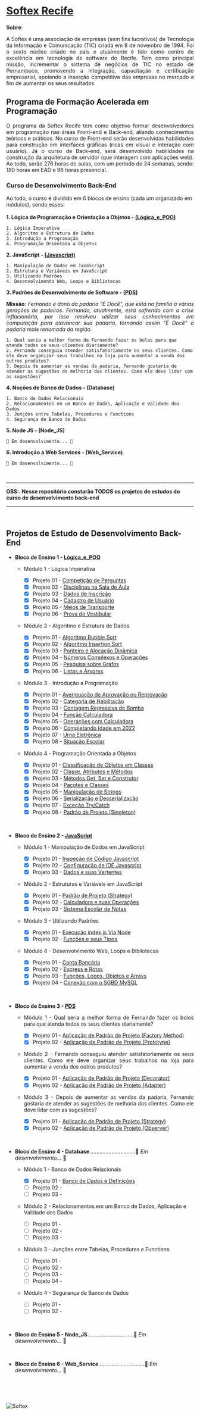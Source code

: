 # [Softex Recife](http://www.softexrecife.org.br/)

**Sobre**:
<br/>
<p align = "Justify">A Softex é uma associação de empresas (sem fins lucrativos) de Tecnologia da Informação e Comunicação (TIC) criada em 8 de novembro de 1994. Foi o sexto núcleo criado no país e atualmente é tido como centro de excelência em tecnologia de software do Recife. Tem como principal missão, incrementar o sistema de negócios de TIC no estado de Pernambuco, promovendo a integração, capacitação e certificação empresarial, apoiando a inserção competitiva das empresas no mercado a fim de aumentar os seus resultados.</p>

## Programa de Formação Acelerada em Programação
<p align = "Justify">O programa da Softex Recife tem como objetivo formar desenvolvedores em programação nas áreas Front-end e Back-end, aliando conhecimentos teóricos e práticos. No curso de Front-end serão desenvolvidas habilidades para construção em interfaces gráficas (ricas em visual e interação com usuário). Já o curso de Back-end, será desenvolvido habilidades na construção da arquitetura de servidor (que interagem com aplicações web). Ao todo, serão 276 horas de aulas, com um período de 24 semanas, sendo: 180 horas em EAD e 96 horas presencial.</p>

### Curso de Desenvolvimento Back-End

Ao todo, o curso é dividido em 6 blocos de ensino (cada um organizado em módulos), sendo esses:
<br/>
<br/>
**1. Lógica de Programação e Orientação a Objetos - [(Lógica_e_POO)](https://github.com/0liveiraVictor/Softex/tree/main/L%C3%B3gica_e_POO)**

	1. Lógica Imperativa
	2. Algoritmo e Estrutura de Dados
	3. Introdução a Programação		
	4. Programação Orientada a Objetos
	
**2. JavaScript - [(Javascript)](https://github.com/0liveiraVictor/Softex/tree/main/JavaScript)**

	1. Manipulação de Dados em JavaScript
	2. Estrutura e Variáveis em JavaScript
	3. Utilizando Padrões
	4. Desenvolvimento Web, Loops e Bibliotecas
	
**3. Padrões de Desenvolvimento de Software - [(PDS)](https://github.com/0liveiraVictor/Softex/tree/main/PDS)**
<br/><p align = "Justify">**Missão:** *Fernando é dono da padaria "É Docê", que está na família a várias gerações de padeiros. Fernando, atualmente, está sofrendo com a crise inflacionária, por isso resolveu utilizar seus conhecimentos em computação para alavancar sua padaria, tornando assim "É Docê" a padaria mais renomada da região.*</p>

	1. Qual seria a melhor forma de Fernando fazer os bolos para que atenda todos os seus clientes diariamente?
	2. Fernando conseguiu atender satisfatoriamente os seus clientes. Como ele deve organizar seus trabalhos na loja para aumentar a venda dos outros produtos?
	3. Depois de aumentar as vendas da padaria, Fernando gostaria de atender as sugestões de melhoria dos clientes. Como ele deve lidar com as sugestões?
	
**4. Noções de Banco de Dados - (Database)**

	1. Banco de Dados Relacionais
	2. Relacionamentos em um Banco de Dados, Aplicação e Validade dos Dados 
	3. Junções entre Tabelas, Procedures e Functions	
	4. Segurança de Banco de Dados
	
**5. Node JS - (Node_JS)**

	🚧 Em desenvolvimento... 🚧
	
**6. Introdução a Web Services - (Web_Service)**

	🚧 Em desenvolvimento... 🚧

<br/>

***

**OBS:. Nesse repositório constarão TODOS os projetos de estudos do curso de desenvolvimento back-end**
	
***
<br/>

## Projetos de Estudo de Desenvolvimento Back-End
* **Bloco de Ensino 1 - [Lógica_e_POO](https://github.com/0liveiraVictor/Softex/tree/main/L%C3%B3gica_e_POO)**

	* Módulo 1 - Lógica Imperativa
	
		- [x] Projeto 01 - [Competição de Perguntas](https://github.com/0liveiraVictor/Softex/blob/main/L%C3%B3gica_e_POO/M%C3%B3dulo_01---Projeto_01)
		- [x] Projeto 02 - [Disciplinas na Sala de Aula](https://github.com/0liveiraVictor/Softex/blob/main/L%C3%B3gica_e_POO/M%C3%B3dulo_01---Projeto_02) 
		- [x] Projeto 03 - [Dados de Inscrição](https://github.com/0liveiraVictor/Softex/blob/main/L%C3%B3gica_e_POO/M%C3%B3dulo_01---Projeto_03)
		- [x] Projeto 04 - [Cadastro de Usuário](https://github.com/0liveiraVictor/Softex/blob/main/L%C3%B3gica_e_POO/M%C3%B3dulo_01---Projeto_04)
		- [x] Projeto 05 - [Meios de Transporte](https://github.com/0liveiraVictor/Softex/blob/main/L%C3%B3gica_e_POO/M%C3%B3dulo_01---Projeto_05)
		- [X] Projeto 06 - [Prova de Vestibular](https://github.com/0liveiraVictor/Softex/blob/main/L%C3%B3gica_e_POO/M%C3%B3dulo_01---Projeto_06)
		
	* Módulo 2 - Algoritmo e Estrutura de Dados
	
		- [x] Projeto 01 - [Algoritmo Bubble Sort](https://github.com/0liveiraVictor/Softex/blob/main/L%C3%B3gica_e_POO/M%C3%B3dulo_02---Projeto_01)
		- [x] Projeto 02 - [Algoritmo Insertion Sort](https://github.com/0liveiraVictor/Softex/blob/main/L%C3%B3gica_e_POO/M%C3%B3dulo_02---Projeto_02)
		- [x] Projeto 03 - [Ponteiro e Alocação Dinâmica](https://github.com/0liveiraVictor/Softex/blob/main/L%C3%B3gica_e_POO/M%C3%B3dulo_02---Projeto_03)
		- [x] Projeto 04 - [Números Complexos e Operações](https://github.com/0liveiraVictor/Softex/blob/main/L%C3%B3gica_e_POO/M%C3%B3dulo_02---Projeto_04)
		- [x] Projeto 05 - [Pesquisa sobre Grafos](https://github.com/0liveiraVictor/Softex/blob/main/L%C3%B3gica_e_POO/M%C3%B3dulo_02---Projeto_05)
		- [x] Projeto 06 - [Listas e Árvores](https://github.com/0liveiraVictor/Softex/blob/main/L%C3%B3gica_e_POO/M%C3%B3dulo_02---Projeto_06)
		
	* Módulo 3 - Introdução a Programação
	
		- [x] Projeto 01 - [Averiguação de Aprovação ou Reprovação](https://github.com/0liveiraVictor/Softex/blob/main/L%C3%B3gica_e_POO/M%C3%B3dulo_03---Projeto_01)
		- [x] Projeto 02 - [Categoria de Habilitação](https://github.com/0liveiraVictor/Softex/blob/main/L%C3%B3gica_e_POO/M%C3%B3dulo_03---Projeto_02)
		- [x] Projeto 03 - [Contagem Regressiva de Bomba](https://github.com/0liveiraVictor/Softex/blob/main/L%C3%B3gica_e_POO/M%C3%B3dulo_03---Projeto_03)
		- [x] Projeto 04 - [Função Calculadora](https://github.com/0liveiraVictor/Softex/blob/main/L%C3%B3gica_e_POO/M%C3%B3dulo_03---Projeto_04)
		- [x] Projeto 05 - [Operações com Calculadora](https://github.com/0liveiraVictor/Softex/blob/main/L%C3%B3gica_e_POO/M%C3%B3dulo_03---Projeto_05)
		- [x] Projeto 06 - [Completando Idade em 2022](https://github.com/0liveiraVictor/Softex/blob/main/L%C3%B3gica_e_POO/M%C3%B3dulo_03---Projeto_06)
		- [x] Projeto 07 - [Urna Eletrônica](https://github.com/0liveiraVictor/Softex/blob/main/L%C3%B3gica_e_POO/M%C3%B3dulo_03---Projeto_07)
		- [x] Projeto 08 - [Situação Escolar](https://github.com/0liveiraVictor/Softex/blob/main/L%C3%B3gica_e_POO/M%C3%B3dulo_03---Projeto_08)
		
	* Módulo 4 - Programação Orientada a Objetos
	
		- [x] Projeto 01 - [Classificação de Objetos em Classes](https://github.com/0liveiraVictor/Softex/blob/main/L%C3%B3gica_e_POO/M%C3%B3dulo_04---Projeto_01)
		- [x] Projeto 02 - [Classe, Atributos e Métodos](https://github.com/0liveiraVictor/Softex/blob/main/L%C3%B3gica_e_POO/M%C3%B3dulo_04---Projeto_02)
		- [x] Projeto 03 - [Métodos Get, Set e Construtor](https://github.com/0liveiraVictor/Softex/blob/main/L%C3%B3gica_e_POO/M%C3%B3dulo_04---Projeto_03)
		- [x] Projeto 04 - [Pacotes e Classes](https://github.com/0liveiraVictor/Softex/blob/main/L%C3%B3gica_e_POO/M%C3%B3dulo_04---Projeto_04)
		- [x] Projeto 05 - [Manipulação de Strings](https://github.com/0liveiraVictor/Softex/blob/main/L%C3%B3gica_e_POO/M%C3%B3dulo_04---Projeto_05)
		- [x] Projeto 06 - [Serialização e Desserialização](https://github.com/0liveiraVictor/Softex/blob/main/L%C3%B3gica_e_POO/M%C3%B3dulo_04---Projeto_06)
		- [x] Projeto 07 - [Exceção Try/Catch](https://github.com/0liveiraVictor/Softex/blob/main/L%C3%B3gica_e_POO/M%C3%B3dulo_04---Projeto_07)
		- [x] Projeto 08 - [Padrão de Projeto (Singleton)](https://github.com/0liveiraVictor/Softex/blob/main/L%C3%B3gica_e_POO/M%C3%B3dulo_04---Projeto_08)
<br/>

* **Bloco de Ensino 2 - [JavaScript](https://github.com/0liveiraVictor/Softex/tree/main/JavaScript)**

	* Módulo 1 - Manipulação de Dados em JavaScript
	
		- [x] Projeto 01 - [Inspeção de Código Javascript](https://github.com/0liveiraVictor/Softex/blob/main/JavaScript/M%C3%B3dulo_01---Projeto_01)
		- [x] Projeto 02 - [Configuração de IDE Javascript](https://github.com/0liveiraVictor/Softex/blob/main/JavaScript/M%C3%B3dulo_01---Projeto_02) 
		- [x] Projeto 03 - [Dados e suas Vertentes](https://github.com/0liveiraVictor/Softex/blob/main/JavaScript/M%C3%B3dulo_01---Projeto_03)
		
	* Módulo 2 - Estruturas e Variáveis em JavaScript
	
		- [x] Projeto 01 - [Padrão de Projeto (Strategy)](https://github.com/0liveiraVictor/Softex/blob/main/JavaScript/M%C3%B3dulo_02---Projeto_01)
		- [x] Projeto 02 - [Calculadora e suas Operações](https://github.com/0liveiraVictor/Softex/blob/main/JavaScript/M%C3%B3dulo_02---Projeto_02)
		- [x] Projeto 03 - [Sistema Escolar de Notas](https://github.com/0liveiraVictor/Softex/blob/main/JavaScript/M%C3%B3dulo_02---Projeto_03)
		
	* Módulo 3 - Utilizando Padrões
	
		- [x] Projeto 01 - [Execução index.js Via Node](https://github.com/0liveiraVictor/Softex/blob/main/JavaScript/M%C3%B3dulo_03---Projeto_01)
		- [x] Projeto 02 - [Funções e seus Tipos](https://github.com/0liveiraVictor/Softex/blob/main/JavaScript/M%C3%B3dulo_03---Projeto_02)
		
	* Módulo 4 - Desenvolvimento Web, Loops e Bibliotecas
	
		- [x] Projeto 01 - [Conta Bancária](https://github.com/0liveiraVictor/Softex/blob/main/JavaScript/M%C3%B3dulo_04---Projeto_01)
		- [x] Projeto 02 - [Express e Rotas](https://github.com/0liveiraVictor/Softex/blob/main/JavaScript/M%C3%B3dulo_04---Projeto_02)
		- [x] Projeto 03 - [Funções, Loops, Objetos e Arrays](https://github.com/0liveiraVictor/Softex/blob/main/JavaScript/M%C3%B3dulo_04---Projeto_03)
		- [x] Projeto 04 - [Conexão com o SGBD MySQL](https://github.com/0liveiraVictor/Softex/blob/main/JavaScript/M%C3%B3dulo_04---Projeto_04)
		
<br/>

* **Bloco de Ensino 3 - [PDS](https://github.com/0liveiraVictor/Softex/tree/main/PDS)**

	* <p align = "Justify">Módulo 1 - Qual seria a melhor forma de Fernando fazer os bolos para que atenda todos os seus clientes diariamente?</p>
	
		- [x] Projeto 01 - [Aplicação de Padrão de Projeto (Factory Method)](https://github.com/0liveiraVictor/Softex/blob/main/PDS/M%C3%B3dulo_01---Projeto_01)
		- [x] Projeto 02 - [Aplicação de Padrão de Projeto (Prototype)](https://github.com/0liveiraVictor/Softex/blob/main/PDS/M%C3%B3dulo_01---Projeto_02) 
		
	* <p align = "Justify">Módulo 2 - Fernando conseguiu atender satisfatoriamente os seus clientes. Como ele deve organizar seus trabalhos na loja para aumentar a venda dos outros produtos?</p>
	
		- [x] Projeto 01 - [Aplicação de Padrão de Projeto (Decorator)](https://github.com/0liveiraVictor/Softex/blob/main/PDS/M%C3%B3dulo_02---Projeto_01)
		- [x] Projeto 02 - [Aplicação de Padrão de Projeto (Adapter)](https://github.com/0liveiraVictor/Softex/blob/main/PDS/M%C3%B3dulo_02---Projeto_02)
		
	* <p align = "Justify">Módulo 3 - Depois de aumentar as vendas da padaria, Fernando gostaria de atender as sugestões de melhoria dos clientes. Como ele deve lidar com as sugestões?</p>
	
		- [x] Projeto 01 - [Aplicação de Padrão de Projeto (Strategy)](https://github.com/0liveiraVictor/Softex/blob/main/PDS/M%C3%B3dulo_03---Projeto_01)
		- [x] Projeto 02 - [Aplicação de Padrão de Projeto (Observer)](https://github.com/0liveiraVictor/Softex/blob/main/PDS/M%C3%B3dulo_03---Projeto_02)

<br/>

* **Bloco de Ensino 4 - Database []()**..............................🚧 *Em desenvolvimento...* 🚧

	* Módulo 1 - Banco de Dados Relacionais
	
		- [x] Projeto 01 - [Banco de Dados e Definições](https://github.com/0liveiraVictor/Softex/blob/main/Database/M%C3%B3dulo_01---Projeto_01)
		- [ ] Projeto 02 - []()
		- [ ] Projeto 03 - []()	
		
	* Módulo 2 - Relacionamentos em um Banco de Dados, Aplicação e Validade dos Dados
	
		- [ ] Projeto 01 - []()
		- [ ] Projeto 02 - []()
		- [ ] Projeto 03 - []()
				
	* Módulo 3 - Junções entre Tabelas, Procedures e Functions
	
		- [ ] Projeto 01 - []()
		- [ ] Projeto 02 - []()
		- [ ] Projeto 03 - []()
		- [ ] Projeto 04 - []()
		
	* Módulo 4 - Segurança de Banco de Dados
	
		- [ ] Projeto 01 - []()
		- [ ] Projeto 02 - []()

<br/>

* **Bloco de Ensino 5 - Node_JS []()**..............................🚧 *Em desenvolvimento...* 🚧

<br/>

* **Bloco de Ensino 6 - Web_Service []()**..............................🚧 *Em desenvolvimento...* 🚧

<br/>
<br/>
<br/>

![Softex](https://user-images.githubusercontent.com/106946476/178136181-818bbd6d-731b-4515-aad9-e89084899371.png)
